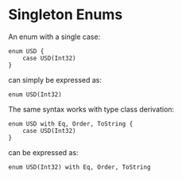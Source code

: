 # Singleton Enums

An enum with a single case:

```flix
enum USD {
    case USD(Int32)
}
```

can simply be expressed as:

```flix
enum USD(Int32)
```

The same syntax works with type class derivation:

```flix
enum USD with Eq, Order, ToString {
    case USD(Int32)
}
```

can be expressed as:

```flix
enum USD(Int32) with Eq, Order, ToString
```
